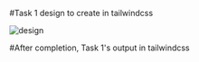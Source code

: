 #Task 1 design to create in tailwindcss

![design](https://github.com/ZAHIDKHATTAKCS/Tasks/assets/103638880/085412a9-dc7d-4d65-9707-9ff5272b7b49)




#After completion, Task 1's output in tailwindcss
